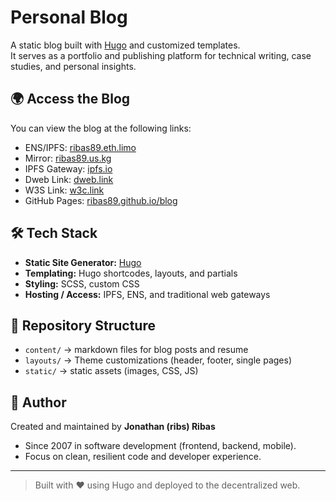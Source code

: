 # Personal Blog

A static blog built with [Hugo](https://gohugo.io/) and customized templates.  
It serves as a portfolio and publishing platform for technical writing, case studies, and personal insights.  

## 🌍 Access the Blog

You can view the blog at the following links:  

- ENS/IPFS: [ribas89.eth.limo](https://ribas89.eth.limo)  
- Mirror: [ribas89.us.kg](https://ribas89.us.kg)  
- IPFS Gateway: [ipfs.io](https://ipfs.io/ipns/k51qzi5uqu5dj1chhvgfyv3ifspo0uz53ujl0e70ikb8fbdupdaoouhp6og02f)  
- Dweb Link: [dweb.link](https://k51qzi5uqu5dj1chhvgfyv3ifspo0uz53ujl0e70ikb8fbdupdaoouhp6og02f.ipns.dweb.link/)  
- W3S Link: [w3c.link](https://k51qzi5uqu5dj1chhvgfyv3ifspo0uz53ujl0e70ikb8fbdupdaoouhp6og02f.ipns.w3s.link/)  
- GitHub Pages: [ribas89.github.io/blog](https://ribas89.github.io/blog/)  

## 🛠️ Tech Stack

- **Static Site Generator:** [Hugo](https://gohugo.io/)  
- **Templating:** Hugo shortcodes, layouts, and partials  
- **Styling:** SCSS, custom CSS  
- **Hosting / Access:** IPFS, ENS, and traditional web gateways  

## 📂 Repository Structure

- `content/` → markdown files for blog posts and resume  
- `layouts/` → Theme customizations (header, footer, single pages)  
- `static/` → static assets (images, CSS, JS)

## 👤 Author

Created and maintained by **Jonathan (ribs) Ribas**  
- Since 2007 in software development (frontend, backend, mobile).  
- Focus on clean, resilient code and developer experience.

---

> Built with ❤️ using Hugo and deployed to the decentralized web.
